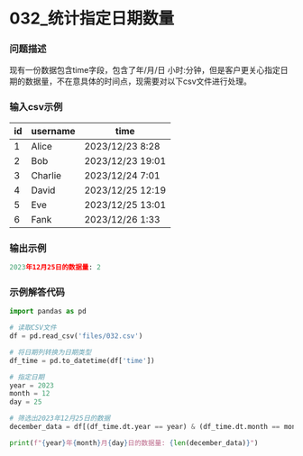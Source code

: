 # 032_统计指定日期数量

### 问题描述

现有一份数据包含time字段，包含了年/月/日 小时:分钟，但是客户更关心指定日期的数据量，不在意具体的时间点，现需要对以下csv文件进行处理。

### 输入csv示例

| id | username | time |
| --- | --- | --- |
| 1 | Alice | 2023/12/23 8:28 |
| 2 | Bob | 2023/12/23 19:01 |
| 3 | Charlie | 2023/12/24 7:01 |
| 4 | David | 2023/12/25 12:19 |
| 5 | Eve | 2023/12/25 13:01 |
| 6 | Fank | 2023/12/26 1:33 |

### 输出示例

```python
2023年12月25日的数据量: 2
```

### 示例解答代码

```python
import pandas as pd

# 读取CSV文件
df = pd.read_csv('files/032.csv')

# 将日期列转换为日期类型
df_time = pd.to_datetime(df['time'])

# 指定日期
year = 2023
month = 12
day = 25

# 筛选出2023年12月25日的数据
december_data = df[(df_time.dt.year == year) & (df_time.dt.month == month) & (df_time.dt.day == day)]

print(f"{year}年{month}月{day}日的数据量: {len(december_data)}")
```